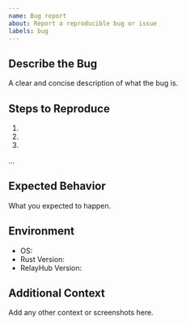 ```yaml
---
name: Bug report
about: Report a reproducible bug or issue
labels: bug
---
```


## Describe the Bug
A clear and concise description of what the bug is.

## Steps to Reproduce
1.
2.
3.
...

## Expected Behavior
What you expected to happen.

## Environment
- OS: 
- Rust Version: 
- RelayHub Version: 

## Additional Context
Add any other context or screenshots here.
